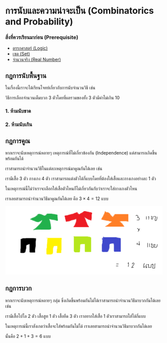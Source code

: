 # การนับและความน่าจะเป็น (Combinatorics and Probability)
### สิ่งที่ควรเรียนมาก่อน (Prerequisite)
- [ตรรกศาสตร์ (Logic)](Logic.md)  
- [เซต (Set)](Set.md)
- [จำนวนจริง (Real Number)](RealNumber.md)
## กฎการนับพื้นฐาน

ในเรื่องนี้เราจะได้เรียนโจทย์เกี่ยวกับการนับจำนวนวิธี เช่น 

วิธีการเลือกจำนวนเต็มบวก 3 ตัวโดยที่ผลรวมของทั้ง 3 ตัวมีค่าไม่เกิน 10

### 1. ห้ามนับขาด
### 2. ห้ามนับเกิน

## กฎการคูณ

หากเราจะนับเหตุการณ์หลายๆ เหตุการณ์ที่ไม่เกี่ยวข้องกัน (Independence) แต่สามารถเกิดขึ้นพร้อมกันได้

เราสามารถนำจำนวนวิธีในแต่ละเหตุการณ์มาคูณกันได้เลย เช่น

เรามีเสื้อ $3$ ตัว กางเกง $4$ ตัว เราสามารถแต่งตัวได้กี่แบบโดยที่ต้องใส่เสื้อและกางเกงอย่างละ $1$ ตัว

ในเหตุการณ์นี้ไม่ว่าเราจะเลือกใส่เสื้อตัวไหนก็ไม่เกี่ยวกันกับว่าเราจะใส่กางเกงตัวไหน 

เราเลยสามารถนำจำนวนวิธีมาคูณกันได้เลย คือ $3 \times 4 = 12$ แบบ

<img alt="ShirtPicture" src="asset\ShirtCombi.png">

## กฎการบวก

หากเราจะนับเหตุการณ์หลายๆ กลุ่ม ซึ่งเกิดขึ้นพร้อมกันไม่ได้เราสามารถนำจำนวนวิธีมาบวกกันได้เลย เช่น

เรามีเสื้อโปโล $2$ ตัว เสื้อสูท $1$ ตัว เสื้อยืด $3$ ตัว เราอยากใส่เสื้อ $1$ ตัวเราสามารถใส่ได้กี่แบบ

ในเหตุการณ์นี้เราสังเกตว่าเสื้อจะใส่พร้อมกันไม่ได้ เราเลยสามารถนำจำนวนวิธีมาบวกกันได้เลย

นั้นคือ $2 + 1 + 3 = 6$ แบบ

